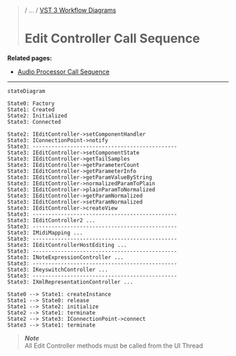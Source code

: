 >/ ... / [VST 3 Workflow Diagrams](../Workflow+Diagrams/Index.md)
>
># Edit Controller Call Sequence

**Related pages:**

- [Audio Processor Call Sequence](../Workflow+Diagrams/Audio+Processor+Call+Sequence.md)

---

```mermaid
stateDiagram

State0: Factory
State1: Created
State2: Initialized
State3: Connected

State2: IEditController->setComponentHandler
State3: IConnectionPoint->notify
State3: ----------------------------------------------
State3: IEditController->setComponentState
State3: IEditController->getTailSamples
State3: IEditController->getParameterCount
State3: IEditController->getParameterInfo
State3: IEditController->getParamValueByString
State3: IEditController->normalizedParamToPlain
State3: IEditController->plainParamToNormalized
State3: IEditController->getParamNormalized
State3: IEditController->setParamNormalized
State3: IEditController->createView
State3: ----------------------------------------------
State3: IEditController2 ...
State3: ----------------------------------------------
State3: IMidiMapping ...
State3: ----------------------------------------------
State3: IEditControllerHostEditing ...
State3: ----------------------------------------------
State3: INoteExpressionController ...
State3: ----------------------------------------------
State3: IKeyswitchController ...
State3: ----------------------------------------------
State3: IXmlRepresentationController ...

State0 --> State1: createInstance
State1 --> State0: release
State1 --> State2: initialize
State2 --> State1: terminate
State2 --> State3: IConnectionPoint->connect
State3 --> State1: terminate
```
>***Note***<br>
>All Edit Controller methods must be called from the UI Thread
